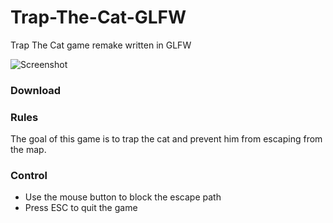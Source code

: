 # Trap-The-Cat-GLFW
Trap The Cat game remake written in GLFW

![Screenshot](https://i.imgur.com/1v3VjaI.png)

### Download
### Rules
The goal of this game is to trap the cat and prevent him from escaping from the map.
### Control
- Use the mouse button to block the escape path
- Press ESC to quit the game
